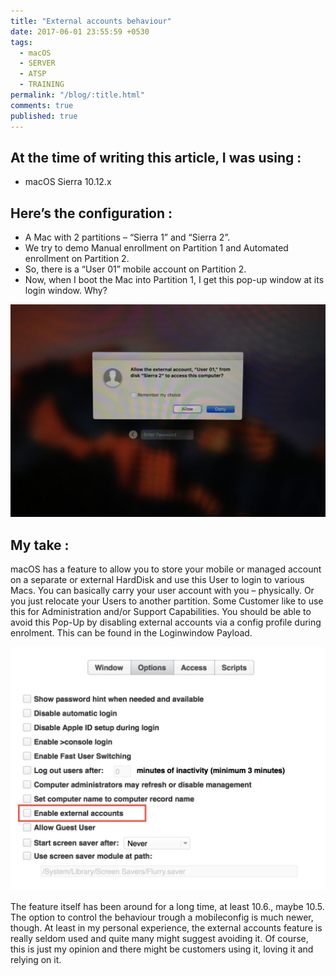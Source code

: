 ```yaml
---
title: "External accounts behaviour"
date: 2017-06-01 23:55:59 +0530
tags:
  - macOS
  - SERVER
  - ATSP
  - TRAINING
permalink: "/blog/:title.html"
comments: true
published: true
---
```


## At the time of writing this article, I was using :

- macOS Sierra 10.12.x

## Here’s the configuration :

* A Mac with 2 partitions – “Sierra 1” and “Sierra 2”.
* We try to demo Manual enrollment on Partition 1 and Automated enrollment on Partition 2.
* So, there is a “User 01” mobile account on Partition 2.
* Now, when I boot the Mac into Partition 1, I get this pop-up window at its login window. Why?

![1.jpg](/assets/images/blog-posts-images/2017/external-accounts/1.jpg)

## My take :

macOS has a feature to allow you to store your mobile or managed account on a separate or external HardDisk and use this User to login to various Macs. You can basically carry your user account with you – physically. Or you just relocate your Users to another partition. Some Customer like to use this for Administration and/or Support Capabilities.
You should be able to avoid this Pop-Up by disabling external accounts via a config profile during enrolment. This can be found in the Loginwindow Payload.


![2.png](/assets/images/blog-posts-images/2017/external-accounts/2.png)


The feature itself has been around for a long time, at least 10.6., maybe 10.5.
The option to control the behaviour trough a mobileconfig is much newer, though.
At least in my personal experience, the external accounts feature is really seldom used and quite many might suggest avoiding it.
Of course, this is just my opinion and there might be customers using it, loving it and relying on it.
